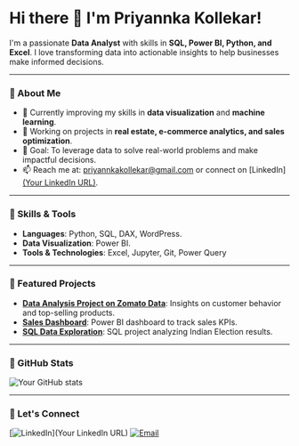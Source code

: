 # Hi there 👋 I'm Priyannka Kollekar!

I'm a passionate **Data Analyst** with skills in **SQL, Power BI, Python, and Excel**. I love transforming data into actionable insights to help businesses make informed decisions.

---

### 🔹 About Me
- 🌱 Currently improving my skills in **data visualization** and **machine learning**.
- 💼 Working on projects in **real estate, e-commerce analytics, and sales optimization**.
- 🎯 Goal: To leverage data to solve real-world problems and make impactful decisions.
- 📫 Reach me at: priyannkakollekar@gmail.com or connect on [LinkedIn][(Your LinkedIn URL)](https://www.linkedin.com/in/priyannka-kollekar/).

---

### 🔹 Skills & Tools
- **Languages**: Python, SQL, DAX, WordPress.
- **Data Visualization**: Power BI.
- **Tools & Technologies**: Excel, Jupyter, Git, Power Query

---

### 🔹 Featured Projects
- **[Data Analysis Project on Zomato Data](link-to-project)**: Insights on customer behavior and top-selling products.
- **[Sales Dashboard](link-to-project)**: Power BI dashboard to track sales KPIs.
- **[SQL Data Exploration](link-to-project)**: SQL project analyzing Indian Election results.

---

### 🔹 GitHub Stats
![Your GitHub stats](https://github-readme-stats.vercel.app/api?username=yourusername&show_icons=true&theme=radical)

---

### 🔹 Let's Connect
[![LinkedIn](https://img.shields.io/badge/LinkedIn-Connect-blue)](Your LinkedIn URL) [![Email](https://img.shields.io/badge/Email-Send-blue)](mailto:YourEmail)
